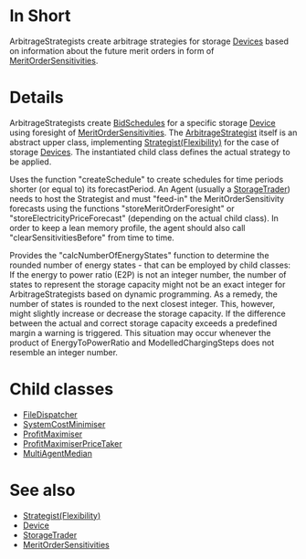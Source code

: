 # In Short
ArbitrageStrategists create arbitrage strategies for storage [Devices](./Device) based on information about the future merit orders in form of [MeritOrderSensitivities](./MeritOrderSensitivity).

# Details
ArbitrageStrategists create [BidSchedules](./BidSchedule) for a specific storage [Device](./Device) using foresight of [MeritOrderSensitivities](./MeritOrderSensitivity).
The [ArbitrageStrategist](./ArbitrageStrategist) itself is an abstract upper class, implementing [Strategist(Flexibility)](./Strategist(Flexibility)) for the case of storage [Devices](./Device).
The instantiated child class defines the actual strategy to be applied.

Uses the function "createSchedule" to create schedules for time periods shorter (or equal to) its forecastPeriod. 
An Agent (usually a [StorageTrader](../Agents/StorageTrader)) needs to host the Strategist and must "feed-in" the MeritOrderSensitivity forecasts using the functions 
"storeMeritOrderForesight" or "storeElectricityPriceForecast" (depending on the actual child class). 
In order to keep a lean memory profile, the agent should also call "clearSensitivitiesBefore" from time to time.

Provides the "calcNumberOfEnergyStates" function to determine the rounded number of energy states - that can be employed by child classes: If the energy to power ratio (E2P) is not an integer number, the number of states to represent the storage capacity might not be an exact integer for ArbitrageStrategists based on dynamic programming.
As a remedy, the number of states is rounded to the next closest integer. 
This, however, might slightly increase or decrease the storage capacity.
If the difference between the actual and correct storage capacity exceeds a predefined margin a warning is triggered. 
This situation may occur whenever the product of EnergyToPowerRatio and ModelledChargingSteps does not resemble an integer number.

# Child classes
* [FileDispatcher](./FileDispatcher(Storage))
* [SystemCostMinimiser](./SystemCostMinimiser(Storage))
* [ProfitMaximiser](./ProfitMaximiser(Storage))
* [ProfitMaximiserPriceTaker](./ProfitMaximiserPriceTaker(Storage))
* [MultiAgentMedian](./MultiAgentMedian(Storage))

# See also
* [Strategist(Flexibility)](./Strategist(Flexibility))
* [Device](./Device)
* [StorageTrader](../Agents/StorageTrader)
* [MeritOrderSensitivities](./MeritOrderSensitivity)